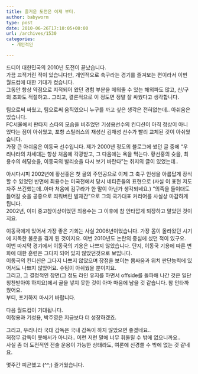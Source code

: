 ```yaml
---
title: 즐거운 도전은 이제 부터.
author: babyworm
type: post
date: 2010-06-26T17:10:05+00:00
url: /archives/1530
categories:
  - 개인적인

---
```

드디어 대한민국의 2010년 도전이 끝났습니다.  
가끔 끄적거린 적이 있습니다만, 개인적으로 축구라는 경기를 즐겨보는 편이라서 이번 월드컵에 대한 기대가 컸습니다.  
그동안 항상 약점으로 지적되어 왔던 경험 부분을 메워줄 수 있는 해외파도 많고, 신/구의 조화도 적절하고.. 그리고, 결론적으로 이 정도면 정말 잘 싸웠다고 생각합니다.

팀으로써 싸웠고, 팀으로써 움직였으니 누구를 까고 싶은 생각은 전혀없는데.. 아쉬움은 있습니다.  
FC서울에서 판타지 스타의 모습을 비추었던 기성용선수의 컨디션이 아직 정상이 아니었다는 점이 아쉬웠고, 포항 스틸러스의 재성신 김재성 선수가 빨리 교체된 것이 아쉬웠습니다.  
가장 큰 아쉬움은 이동국 선수입니다. 제가 2000년 정도의 블로그에 썼던 글 중에 &#8220;우리나라의 차세대는 항상 처음에 각광받고, 그 다음에는 욕을 먹는다. 황선홍의 슛을, 최용수의 헤딩슛을, 이동국의 발리슛을 다시 보기 바란다&#8221;는 취지의 글이 있었는데..

아시다시피 2002년에 황선홍은 첫 골의 주인공으로 이제 그 축구 인생을 아름답게 장식할 수 있었던 반면에 최용수는 미국전에서 당시 네티즌들의 표현으로 (사실 이 표현 저도 자주 쓰긴했는데..아마 처음에 김구라가 한 말이 아닌가 생각되네요.) &#8220;의족을 들이대도 들어갈 슛을 공중으로 띄워버린 발재간&#8221;으로 그의 국가대표 커리어를 사실상 마감하게 됩니다.  
2002년, 이미 중고참이상이었던 최용수는 그 이후에 참 안타깝게 퇴장하고 말았던 것이지요.

이동국에게 있어서 가장 좋은 기회는 사실 2006년이었습니다. 가장 몸이 올라왔던 시기에 지독한 불운을 겪게 된 것이지요. 이번 2010년도 논란의 중심에 섰던 적이 있구요.  
이번 마지막 경기에서 이동국의 기용은 나쁘지 않았습니다. 단지, 이동국 기용에 따른 변화에 대한 훈련은 그다지 되어 있지 않았던것으로 보입니다.  
이동국의 컨디션은 그다지 나쁘지 않았으며 장점을 보이는 몸싸움과 위치 판단능력에 있어서도 나쁘지 않았어요. 슈팅이 아쉬웠을 뿐이지요.  
그리고, 그 결정적인 장면(그 정도 라인 유지를 하면서 offside를 돌파해 나간 것은 일단 칭찬받아야 하지요)에서 골을 넣지 못한 것이 아마 마음에 남을 것 같습니다. 참 안타까웠어요.  
부디, 포기하지 마시기 바랍니다.

다음 월드컵이 기대됩니다.  
이청용과 기성용, 박주영은 지금보다 더 성장하겠죠.

그리고, 우리나라 국대 감독은 국내 감독이 하지 않았으면 좋겠네요..  
허정무 감독이 못해서가 아니라.. 이런 저런 말에 너무 휘둘릴 수 밖에 없으니까요..  
사실 좀 더 도전적인 전술 운용이 가능한 상태라도, 여론에 신경쓸 수 밖에 없는 것 같네요.

몇주간 피곤했고 (^^;) 즐거웠습니다.